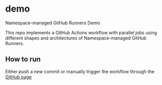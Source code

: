 # demo

Namespace-managed GitHub Runners Demo

This repo implements a GitHub Actions workflow with parallel jobs using different shapes and architectures of Namespace-managed GitHub Runners.

## How to run

Either push a new commit or manually trigger the workflow through the [GitHub page](https://github.com/nscloud-demo/demo/actions/workflows/matrix-build.yml)
